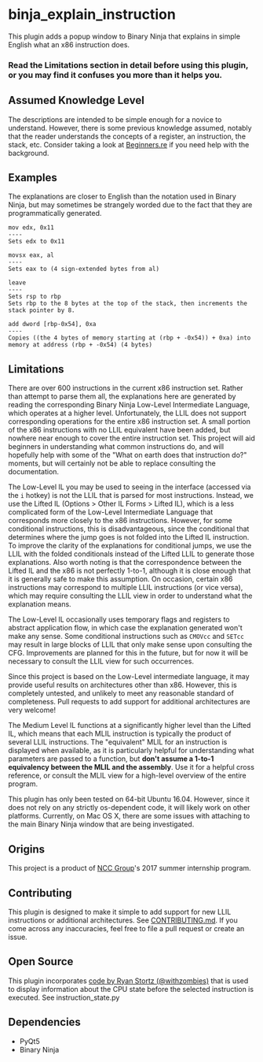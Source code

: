 # binja_explain_instruction
This plugin adds a popup window to Binary Ninja that explains in simple English what an x86 instruction does.

### Read the Limitations section in detail before using this plugin, or you may find it confuses you more than it helps you.

## Assumed Knowledge Level
The descriptions are intended to be simple enough for a novice to understand. However, there is some previous knowledge assumed, notably that the reader understands the concepts of a register, an instruction, the stack, etc. Consider taking a look at [Beginners.re](https://beginners.re/) if you need help with the background.

## Examples
The explanations are closer to English than the notation used in Binary Ninja, but may sometimes be strangely worded due to the fact that they are programmatically generated.
```
mov edx, 0x11
----
Sets edx to 0x11
```
```
movsx eax, al
----
Sets eax to (4 sign-extended bytes from al)
```
```
leave
----
Sets rsp to rbp
Sets rbp to the 8 bytes at the top of the stack, then increments the stack pointer by 8.
```
```
add dword [rbp-0x54], 0xa
----
Copies ((the 4 bytes of memory starting at (rbp + -0x54)) + 0xa) into memory at address (rbp + -0x54) (4 bytes)
```

## Limitations
There are over 600 instructions in the current x86 instruction set. Rather than attempt to parse them all, the explanations here are generated by reading the corresponding Binary Ninja Low-Level Intermediate Language, which operates at a higher level. Unfortunately, the LLIL does not support corresponding operations for the entire x86 instruction set. A small portion of the x86 instructions with no LLIL equivalent have been added, but nowhere near enough to cover the entire instruction set. This project will aid beginners in understanding what common instructions do, and will hopefully help with some of the "What on earth does that instruction do?" moments, but will certainly not be able to replace consulting the documentation.

The Low-Level IL you may be used to seeing in the interface (accessed via the `i` hotkey) is not the LLIL that is parsed for most instructions. Instead, we use the Lifted IL (Options > Other IL Forms > Lifted IL), which is a less complicated form of the Low-Level Intermediate Language that corresponds more closely to the x86 instructions. However, for some conditional instructions, this is disadvantageous, since the conditional that determines where the jump goes is not folded into the Lifted IL instruction. To improve the clarity of the explanations for conditional jumps, we use the LLIL with the folded conditionals instead of the Lifted LLIL to generate those explanations. Also worth noting is that the correspondence between the Lifted IL and the x86 is not perfectly 1-to-1, although it is close enough that it is generally safe to make this assumption. On occasion, certain x86 instructions may correspond to multiple LLIL instructions (or vice versa), which may require consulting the LLIL view in order to understand what the explanation means.

The Low-Level IL occasionally uses temporary flags and registers to abstract application flow, in which case the explanation generated won't make any sense. Some conditional instructions such as `CMOVcc` and `SETcc` may result in large blocks of LLIL that only make sense upon consulting the CFG. Improvements are planned for this in the future, but for now it will be necessary to consult the LLIL view for such occurrences.

Since this project is based on the Low-Level intermediate language, it may provide useful results on architectures other than x86. However, this is completely untested, and unlikely to meet any reasonable standard of completeness. Pull requests to add support for additional architectures are very welcome!

The Medium Level IL functions at a significantly higher level than the Lifted IL, which means that each MLIL instruction is typically the product of several LLIL instructions. The "equivalent" MLIL for an instruction is displayed when available, as it is particularly helpful for understanding what parameters are passed to a function, but **don't assume a 1-to-1 equivalency between the MLIL and the assembly**. Use it for a helpful cross reference, or consult the MLIL view for a high-level overview of the entire program.

This plugin has only been tested on 64-bit Ubuntu 16.04. However, since it does not rely on any strictly os-dependent code, it will likely work on other platforms. Currently, on Mac OS X, there are some issues with attaching to the main Binary Ninja window that are being investigated.

## Origins
This project is a product of [NCC Group](https://www.nccgroup.trust/us/)'s 2017 summer internship program.

## Contributing
This plugin is designed to make it simple to add support for new LLIL instructions or additional architectures. See [CONTRIBUTING.md](https://github.com/ehennenfent/binja_explain_instruction/blob/master/CONTRIBUTING.md). If you come across any inaccuracies, feel free to file a pull request or create an issue.

## Open Source
This plugin incorporates [code by Ryan Stortz (@withzombies)](https://gist.github.com/withzombies/d4f0502754407b22da02664d4eb2fbae) that is used to display information about the CPU state before the selected instruction is executed. See instruction_state.py

## Dependencies
* PyQt5
* Binary Ninja

